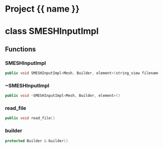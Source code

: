 <script setup>
import {useRoute} from 'vitepress'
const {path} = useRoute()
const tokens = path.split('/')
const words = tokens[2].split('-');
for (let i = 0; i < words.length; i++) {
    words[i] = words[i].charAt(0).toUpperCase() + words[i].slice(1);
    words[i] = words[i].replace('geode', 'Geode')
}
const name = words.join('-');
</script>
# Project {{ name }}

# class SMESHInputImpl


## Functions

### SMESHInputImpl

```cpp
public void SMESHInputImpl<Mesh, Builder, element>(string_view filename, Mesh & mesh)
```


### ~SMESHInputImpl

```cpp
public void ~SMESHInputImpl<Mesh, Builder, element>()
```


### read_file

```cpp
public void read_file()
```


### builder

```cpp
protected Builder & builder()
```




